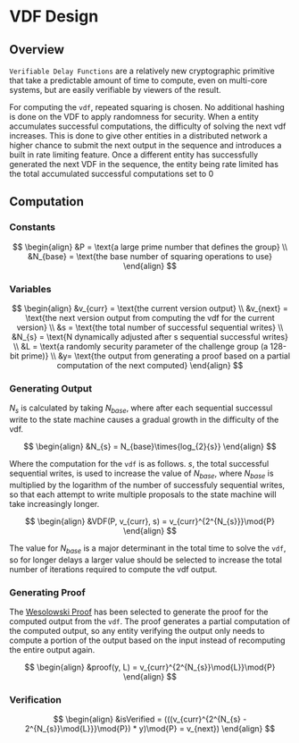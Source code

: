 # VDF Design


## Overview

`Verifiable Delay Functions` are a relatively new cryptographic primitive that take a predictable amount of time to compute, even on multi-core systems, but are easily verifiable by viewers of the result.

For computing the `vdf`, repeated squaring is chosen. No additional hashing is done on the VDF to apply randomness for security. When a entity accumulates successful computations, the difficulty of solving the next vdf increases. This is done to give other entities in a distributed network a higher chance to submit the next output in the sequence and introduces a built in rate limiting feature. Once a different entity has successfully generated the next VDF in the sequence, the entity being rate limited has the total accumulated successful computations set to $0$


## Computation

### Constants

$$
\begin{align}
  &P = \text{a large prime number that defines the group} \\
  &N_{base} = \text{the base number of squaring operations to use}
\end{align}
$$

### Variables

$$
\begin{align}
  &v_{curr} = \text{the current version output} \\
  &v_{next} = \text{the next version output from computing the vdf for the current version} \\
  &s = \text{the total number of successful sequential writes} \\
  &N_{s} = \text{N dynamically adjusted after s sequential successful writes} \\
  &L = \text{a randomly security parameter of the challenge group (a 128-bit prime)} \\
  &y= \text{the output from generating a proof based on a partial computation of the next computed}
\end{align}
$$

### Generating Output

$N_{s}$ is calculated by taking $N_{base}$, where after each sequential successul write to the state machine causes a gradual growth in the difficulty of the vdf.

$$
\begin{align}
  &N_{s} = N_{base}\times{log_{2}{s}}
\end{align}
$$

Where the computation for the `vdf` is as follows. $s$, the total successful sequential writes, is used to increase the value of $N_{base}$, where $N_{base}$ is multiplied by the logarithm of the number of successfuly sequential writes, so that each attempt to write multiple proposals to the state machine will take increasingly longer.

$$
\begin{align}
  &VDF(P, v_{curr}, s) = v_{curr}^{2^{N_{s}}}\mod{P}
\end{align}
$$

The value for $N_{base}$ is a major determinant in the total time to solve the `vdf`, so for longer delays a larger value should be selected to increase the total number of iterations required to compute the vdf output.


### Generating Proof

The [Wesolowski Proof](https://eprint.iacr.org/2018/623.pdf) has been selected to generate the proof for the computed output from the `vdf`. The proof generates a partial computation of the computed output, so any entity verifying the output only needs to compute a portion of the output based on the input instead of recomputing the entire output again.

$$
\begin{align}
  &proof(y, L) = v_{curr}^{2^{N_{s}}\mod{L}}\mod{P}
\end{align}
$$


### Verification

$$
\begin{align}
  &isVerified = (((v_{curr}^{2^{N_{s} - 2^{N_{s}}\mod{L}}}\mod{P}) * y)\mod{P} = v_{next})
\end{align}
$$